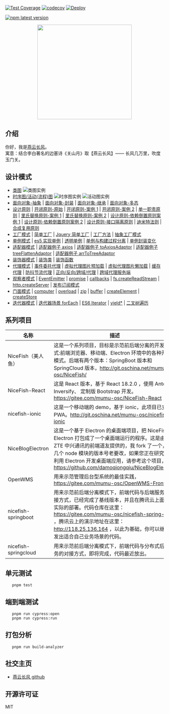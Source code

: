 [![Test Coverage](https://github.com/yanyunchangfeng/learn-design-patterns/actions/workflows/test.yml/badge.svg)](https://github.com/yanyunchangfeng/learn-design-patterns/actions/workflows/test.yml/?query=branch:main) [![codecov](https://codecov.io/gh/yanyunchangfeng/learn-design-patterns/branch/main/graph/badge.svg)](https://codecov.io/gh/yanyunchangfeng/learn-design-patterns) [![Deploy](https://github.com/yanyunchangfeng/learn-design-patterns/workflows/Deploy/badge.svg)](https://github.com/yanyunchangfeng/webpack-ts-template/actions/workflows/deploy.yml)

[![npm latest version](https://img.shields.io/npm/v/learn-design-patterns/latest.svg)](https://www.npmjs.com/package/learn-design-patterns)

<p align="center">
    <img width="300" src="src/assets/img/yanyunchangfeng.png">
</p>

## 介绍

你好，我是[燕云长风](https://yanyunchangfeng.github.io)。  
寓意：结合李白著名的边塞诗《关山月》取【燕云长风】—— 长风几万里，吹度玉门关。

## 设计模式

- [类图](src/app/class1/index.ts) ![类图实例](src/app/class1/ClassDiagram.jpg)
- [时序图/活动(流程)图](src/app/sequence2/index.ts) ![时序图实例](src/app/sequence2/LoginSequenceDiagram.jpg) ![活动图实例](src/app/sequence2/ActivityDiagram.jpg)
- [面向对象-抽象](src/app/pod3/abstract.ts) | [面向对象-封装](src/app/pod3/encapsulation.ts) | [面向对象-继承](src/app/pod3/inherit.ts) | [面向对象-多态](src/app/pod3/polymorphic.ts)
- [设计原则](src/app/pod3/designPrinciple.ts) | [开闭原则-原始](src/app/pod3/openclose.ts) | [开闭原则-案例 1](src/app/pod3/openclose1.ts) | [开闭原则-案例 2](src/app/pod3/openclose2.ts) | [单一职责原则](src/app/pod3/singlePrinciple.ts) | [里氏替换原则-案例 1](src/app/pod3/sub.ts) | [里氏替换原则-案例 2](src/app/pod3/sub1.ts) | [设计原则-依赖倒置原则案例 1](src/app/pod3/dependencyInversion.ts) | [设计原则-依赖倒置原则案例 2](src/app/pod3/dependencyInversion1.ts) | [设计原则-接口隔离原则](src/app/pod3/interfaceSegregation.ts) | [迪米特法则](src/app/pod3/lod.ts) | [合成复用原则](src/app/pod3/11.ts)
- [工厂模式](src/app/factory4/index.ts) | [简单工厂](src/app/factory4/simple.ts) | [Jquery 简单工厂](src/app/factory4/jquery.ts) | [工厂方法](src/app/factory4/method.ts) | [抽象工厂模式](src/app/factory4/abstract.ts)
- [单例模式](src/app/single5/index.ts) | [es5 实现单例](src/app/single5/2.ts) | [透明单例](src/app/single5/3.ts) | [单例与构建过程分离](src/app/single5/4.ts) | [单例封装变化](src/app/single5/5.ts)
- [适配器模式](src/app/adapter6/index.ts) | [适配器例子 axios](src/app/adapter6/axios.ts) | [适配器例子 toAxiosAdaptor](src/app/adapter6/toAxiosAdaptor.ts) | [适配器例子 treeFlattenAdaptor](src/app/adapter6/6.html) | [适配器例子 arrToTreeAdaptor](src/app/adapter6/toTreeAdaptor.ts)
- [装饰器模式](src/app/decorator7/index.ts) | [装饰类](src/app/decorator7/2.ts) | [装饰函数](src/app/decorator7/index.html)
- [代理模式](src/app/proxy8/index.ts) | [事件委托代理](src/app/proxy8/2.html) | [虚拟代理图片预加载](src/app/proxy8/3.html) | [虚拟代理图片懒加载](src/app/proxy8/4.html) | [缓存代理](src/app/proxy8/5.ts) | [防抖节流代理](src/app/proxy8/6.html) | [正向/反向/跨域/代理](src/app/proxy8/7.ts) | [跨域代理服务端](src/app/proxy8/7.9999.ts)
- [观察者模式](src/app/observer9/index.ts) | [EventEmitter](src/app/observer9/EventEmitter.ts) | [promise](src/app/observer9/promise.ts) | [callbacks](src/app/observer9/callbacks.ts) | [fs.createReadStream](src/app/observer9/createReadStream.ts) | [http.createServer](src/app/observer9/http.ts) | [发布订阅模式](src/app/observer9/publish-subscribe.ts)
- [门面模式](src/app/facade10/index.ts) | [computer](src/app/facade10/computer.ts) | [overload](src/app/facade10/overload.ts) | [zip](src/app/facade10/zip.ts) | [buffer](src/app/facade10/buffer.ts) | [createElement](src/app/facade10/createElement.ts) | [createStore](src/app/facade10/createStore.ts)
- [迭代器模式](src/app/iterator11/index.ts) | [迭代器场景 forEach](src/app/iterator11/2.ts) | [ES6 Iterator](src/app/iterator11/3.ts) | [yield\*](src/app/iterator11/4.ts) | [二叉树遍历](src/app/iterator11/5.ts)

## 系列项目

| 名称 | 描述 |
| --- | --- |
| NiceFish（美人鱼） | 这是一个系列项目，目标是示范前后端分离的开发模式:前端浏览器、移动端、Electron 环境中的各种开发模式。后端有两个版本：SpringBoot 版本和 SpringCloud 版本，http://git.oschina.net/mumu-osc/NiceFish/ |
| NiceFish-React | 这是 React 版本，基于 React 18.2.0 ，使用 Antd、Inversify、 定制版 Bootstrap 开发。 https://gitee.com/mumu-osc/NiceFish-React |
| nicefish-ionic | 这是一个移动端的 demo，基于 ionic，此项目已支持 PWA。http://git.oschina.net/mumu-osc/nicefish-ionic |
| NiceBlogElectron | 这是一个基于 Electron 的桌面端项目，把 NiceFish 用 Electron 打包成了一个桌面端运行的程序。这是由 ZTE 中兴通讯的前端道友提供的，我 fork 了一个，有几个 node 模块的版本号老要改，如果您正在研究如何利用 Electron 开发桌面端应用，请参考这个项目，https://github.com/damoqiongqiu/NiceBlogElectron |
| OpenWMS | 用来示范管理后台型系统的最佳实践，https://gitee.com/mumu-osc/OpenWMS-Frontend |
| nicefish-springboot | 用来示范前后端分离模式下，前端代码与后端服务的对接方式，已经完成了基线版本，并且在腾讯云上面做了实际的部署。代码仓库在这里： https://gitee.com/mumu-osc/nicefish-spring-boot ，腾讯云上的演示地址在这里： http://118.25.136.164 ，以此为基础，你可以继续开发出适合自己业务场景的代码。 |
| nicefish-springcloud | 用来示范前后端分离模式下，前端代码与分布式后端服务的对接方式，即将完成，代码最近放出。 |

## 单元测试

```
   pnpm test
```

## 端到端测试

```
   pnpm run cypress:open
   pnpm run cypress:run
```

## 打包分析

```
   pnpm run build-analyzer
```

## 社交主页

- [燕云长风 github](https://github.com/yanyunchangfeng)

## 开源许可证

MIT
